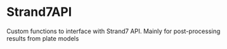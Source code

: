 # Strand7API
 Custom functions to interface with Strand7 API. Mainly for post-processing results from plate models
